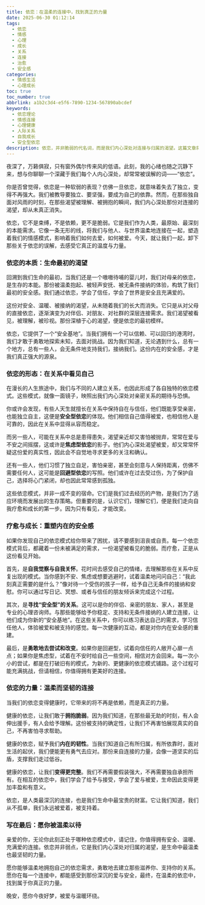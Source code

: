 ```yaml
---
title: 依恋：在温柔的连接中，找到真正的力量
date: 2025-06-30 01:12:14
tags:
  - 依恋
  - 情感
  - 心理
  - 成长
  - 关系
  - 连接
  - 治愈
  - 安全感
categories:
  - 情感生活
  - 心理成长
toc: true
toc_number: true
abbrlink: a1b2c3d4-e5f6-7890-1234-567890abcdef
keywords:
  - 依恋理论
  - 情感连接
  - 心理健康
  - 人际关系
  - 自我成长
  - 安全型依恋
description: 依恋，并非脆弱的代名词，而是我们内心深处对连接与归属的渴望。这篇文章将带你走进依恋的温柔世界，探索它如何塑造我们，又如何成为我们生命中不可或缺的力量源泉。让我们一起，在理解与接纳中，找到那份属于自己的安全感与温暖。
---
```


夜深了，万籁俱寂，只有窗外偶尔传来风的低语。此刻，我的心绪也随之沉静下来，想与你聊聊一个深藏于我们每个人内心深处，却常常被误解的词——“依恋”。

你是否曾觉得，依恋是一种软弱的表现？仿佛一旦依恋，就意味着失去了独立，变得不再强大。我们被教导要独立、要坚强，要成为自己的依靠。然而，在那些独自面对风雨的时刻，在那些渴望被理解、被拥抱的瞬间，我们内心深处那份对连接的渴望，却从未真正消失。

依恋，它不是束缚，不是依赖，更不是脆弱。它是我们作为人类，最原始、最深刻的本能需求。它像一条无形的线，将我们与他人、与世界温柔地连接在一起，塑造着我们的情感模式，影响着我们如何去爱，如何被爱。今天，就让我们一起，卸下那些关于依恋的误解，去感受它真正的温度与力量。

### 依恋的本质：生命最初的渴望

回溯到我们生命的最初，当我们还是一个嗷嗷待哺的婴儿时，我们对母亲的依恋，是生存的本能。那份被温柔抱起、被轻声安抚、被无条件接纳的体验，构筑了我们最初的安全感。我们通过依恋，学会了信任，学会了世界是安全且充满爱的。

这份对安全、温暖、被接纳的渴望，从未随着我们的长大而消失。它只是从对父母的直接依恋，逐渐演变为对伴侣、对朋友、对社群的深层连接需求。我们渴望被看见，被理解，被珍视。那份深植于心的渴望，便是依恋的最初模样。

依恋，它提供了一个“安全基地”。当我们拥有一个可以信赖、可以回归的港湾时，我们才敢于勇敢地探索未知，去面对挑战。因为我们知道，无论遇到什么，总有一个地方，总有一些人，会无条件地支持我们，接纳我们。这份内在的安全感，才是我们真正强大的源泉。

### 依恋的形态：在关系中看见自己

在漫长的人生旅途中，我们与不同的人建立关系，也因此形成了各自独特的依恋模式。这些模式，就像一面镜子，映照出我们内心深处对亲密关系的期待与恐惧。

你或许会发现，有些人天生就擅长在关系中保持自在与信任，他们既能享受亲密，也能独立自主，这便是**安全型依恋**的体现。他们相信自己值得被爱，也相信他人是可靠的，因此在关系中显得从容而稳定。

而另一些人，可能在关系中总是患得患失，渴望亲近却又害怕被抛弃，常常在爱与不安之间摇摆，这或许是**焦虑型依恋**的影子。他们内心深处渴望被爱，却又常常怀疑这份爱的真实性，因此会不自觉地寻求更多的关注和确认。

还有一些人，他们习惯了独立自足，害怕亲密，甚至会刻意与人保持距离，仿佛不需要任何人，这可能是**回避型依恋**的写照。他们或许在过去受过伤，为了保护自己，选择将心门紧闭，却也因此常常感到孤独。

这些依恋模式，并非一成不变的宿命。它们是我们过去经历的产物，是我们为了适应环境而发展出的生存策略。但重要的是，认识它们，理解它们，便是我们走向自我疗愈和成长的第一步。因为只有看见，才能改变。

### 疗愈与成长：重塑内在的安全感

如果你发现自己的依恋模式给你带来了困扰，请不要感到沮丧或自责。每一个依恋模式背后，都藏着一份未被满足的需求，一份渴望被看见的脆弱。而疗愈，正是从这份看见开始。

首先，是**自我觉察与自我关怀**。花时间去感受自己的情绪，去理解那些在关系中反复出现的模式。当你感到不安、焦虑或想要逃避时，试着温柔地问问自己：“我此刻真正需要的是什么？”像对待一个受伤的孩子一样，给予自己无条件的接纳和安慰。你可以通过写日记、冥想、或者与信任的朋友倾诉来完成这个过程。

其次，是**寻找“安全型”的关系**。这可以是你的伴侣、亲密的朋友、家人，甚至是专业的心理咨询师。与那些能够给予你稳定、支持和无条件接纳的人建立连接，让他们成为你新的“安全基地”。在这些关系中，你可以练习表达自己的需求，学习信任他人，体验被爱和被支持的感觉。每一次健康的互动，都是对你内在安全感的重建。

最后，是**勇敢地去尝试和改变**。如果你是回避型，试着向信任的人敞开心扉一点点；如果你是焦虑型，试着在不安时给自己一些空间，相信对方会回来。每一次小小的尝试，都是在打破旧有的模式，为新的、更健康的依恋模式铺路。这个过程可能充满挑战，但请相信，你值得拥有更美好的连接。

### 依恋的力量：温柔而坚韧的连接

当我们的依恋变得健康时，它带来的将不再是依赖，而是真正的力量。

健康的依恋，让我们敢于**拥抱脆弱**。因为我们知道，在那些最无助的时刻，有人会伸出援手，有人会给予理解。这份被支持的确定性，让我们不再害怕展现真实的自己，不再害怕寻求帮助。

健康的依恋，赋予我们**内在的韧性**。当我们知道自己有所归属，有所依靠时，面对生活的起伏，我们便能更有勇气去应对。那份来自连接的力量，会像一道坚实的后盾，支撑我们走过低谷。

健康的依恋，让我们**变得更完整**。我们不再需要假装强大，不再需要独自承担所有。在相互的依恋中，我们学会了给予与接受，学会了爱与被爱，生命因此变得更加丰盈和有意义。

依恋，是人类最深沉的连接，也是我们生命中最宝贵的财富。它让我们知道，我们从不孤单，我们永远被爱着，被支持着。

### 写在最后：愿你被温柔以待

亲爱的你，无论你此刻正处于哪种依恋模式中，请记住，你值得拥有安全、温暖、充满爱的连接。依恋并非弱点，它是我们内心深处对归属的渴望，是生命中最温柔也最坚韧的力量。

愿你能够温柔地拥抱自己的依恋需求，勇敢地去建立那些滋养你、支持你的关系。愿你在每一个连接中，都能感受到那份深沉的爱与安全，最终，在温柔的依恋中，找到属于你真正的力量。

晚安，愿你今夜好梦，被爱与温暖环绕。